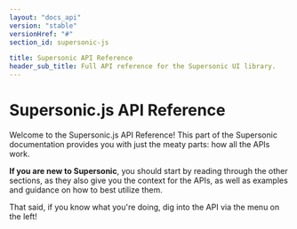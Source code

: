 ```yaml
---
layout: "docs_api"
version: "stable"
versionHref: "#"
section_id: supersonic-js

title: Supersonic API Reference
header_sub_title: Full API reference for the Supersonic UI library.
---
```


# Supersonic.js API Reference

Welcome to the Supersonic.js API Reference! This part of the Supersonic documentation provides you with just the meaty parts: how all the APIs work.

**If you are new to Supersonic**, you should start by reading through the other sections, as they also give you the context for the APIs, as well as examples and guidance on how to best utilize them.

That said, if you know what you're doing, dig into the API via the menu on the left!

